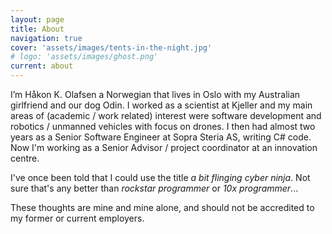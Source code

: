 ```yaml
---
layout: page
title: About
navigation: true
cover: 'assets/images/tents-in-the-night.jpg'
# logo: 'assets/images/ghost.png'
current: about
---
```


I’m Håkon K. Olafsen a Norwegian that lives in Oslo with my Australian girlfriend and our dog Odin. I worked as a scientist at Kjeller and my main areas of (academic / work related) interest were software development and robotics / unmanned vehicles with focus on drones. I then had almost two years as a Senior Software Engineer at Sopra Steria AS, writing C# code. Now I'm working as a Senior Advisor / project coordinator at an innovation centre.

I've once been told that I could use the title _a bit flinging cyber ninja_. Not sure that's any better than _rockstar programmer_ or _10x programmer_...

These thoughts are mine and mine alone, and should not be accredited to my former or current employers.

